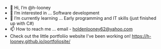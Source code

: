 - 👋 Hi, I’m @h-looney
- 👀 I’m interested in ... Software development
- 🌱 I’m currently learning ... Early programming and IT skills (just finished up with C#)
- 📫 How to reach me ... email - holdenlooney62@yahoo.com
- Check out the little portfoliio website I've been working on! https://h-looney.github.io/portfoliosite/
